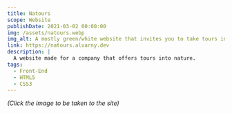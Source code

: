 ```yaml
---
title: Natours
scope: Website
publishDate: 2021-03-02 00:00:00
img: /assets/natours.webp
img_alt: A mostly green/white website that invites you to take tours into nature
link: https://natours.alvarny.dev
description: |
  A website made for a company that offers tours into nature.
tags:
  - Front-End
  - HTML5
  - CSS3
---
```


_(Click the image to be taken to the site)_
